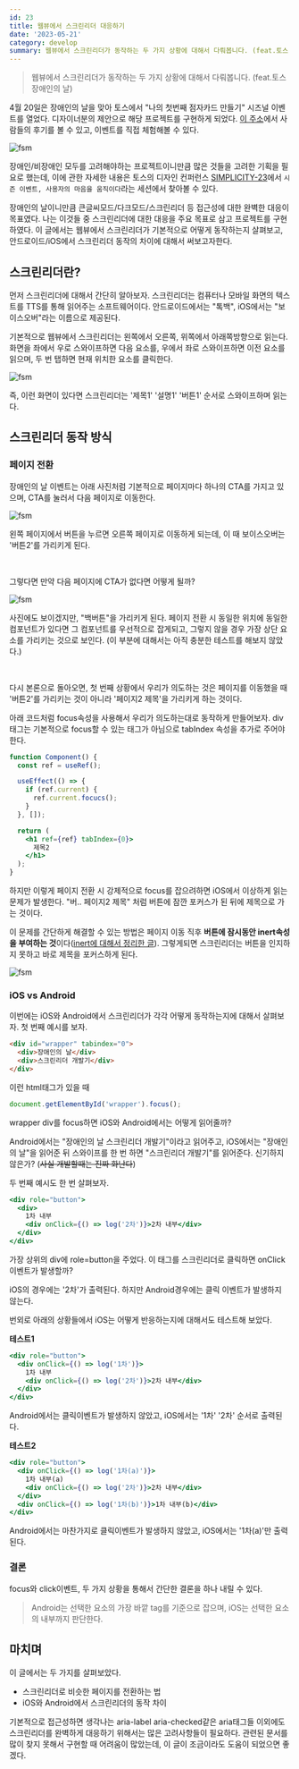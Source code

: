 ```yaml
---
id: 23
title: 웹뷰에서 스크린리더 대응하기
date: '2023-05-21'
category: develop
summary: 웹뷰에서 스크린리더가 동작하는 두 가지 상황에 대해서 다뤄봅니다. (feat.토스 장애인의 날)
---
```


> 웹뷰에서 스크린리더가 동작하는 두 가지 상황에 대해서 다뤄봅니다. (feat.토스 장애인의 날)

4월 20일은 장애인의 날을 맞아 토스에서 "나의 첫번째 점자카드 만들기" 시즈널 이벤트를 열었다. 디자이너분의 제안으로 해당 프로젝트를 구현하게 되었다. [이 주소](https://service.toss.im/disabled-day-2023)에서 사람들의 후기를 볼 수 있고, 이벤트를 직접 체험해볼 수 있다.

![fsm](/develop/images/screenreader-banner.png)

장애인/비장애인 모두를 고려해야하는 프로젝트이니만큼 많은 것들을 고려한 기획을 필요로 했는데, 이에 관한 자세한 내용은 토스의 디자인 컨퍼런스 [SIMPLICITY-23](https://toss.im/simplicity-23#sessions)에서 `시즌 이벤트, 사용자의 마음을 움직이다`라는 세션에서 찾아볼 수 있다.

장애인의 날이니만큼 큰글씨모드/다크모드/스크린리더 등 접근성에 대한 완벽한 대응이 목표였다. 나는 이것들 중 스크린리더에 대한 대응을 주요 목표로 삼고 프로젝트를 구현하였다. 이 글에서는 웹뷰에서 스크린리더가 기본적으로 어떻게 동작하는지 살펴보고, 안드로이드/iOS에서 스크린리더 동작의 차이에 대해서 써보고자한다.

## 스크린리더란?

먼저 스크린리더에 대해서 간단히 알아보자. 스크린리더는 컴퓨터나 모바일 화면의 텍스트를 TTS를 통해 읽어주는 소프트웨어이다. 안드로이드에서는 "톡백", iOS에서는 "보이스오버"라는 이름으로 제공된다.

기본적으로 웹뷰에서 스크린리더는 왼쪽에서 오른쪽, 위쪽에서 아래쪽방향으로 읽는다. 화면을 좌에서 우로 스와이프하면 다음 요소를, 우에서 좌로 스와이프하면 이전 요소를 읽으며, 두 번 탭하면 현재 위치한 요소를 클릭한다.

![fsm](/develop/images/screenreader-first.png)

즉, 이런 화면이 있다면 스크린리더는 '제목1' '설명1' '버튼1' 순서로 스와이프하며 읽는다.

## 스크린리더 동작 방식

### 페이지 전환

장애인의 날 이벤트는 아래 사진처럼 기본적으로 페이지마다 하나의 CTA를 가지고 있으며, CTA를 눌러서 다음 페이지로 이동한다.

![fsm](/develop/images/screenreader-second.png)

왼쪽 페이지에서 버튼을 누르면 오른쪽 페이지로 이동하게 되는데, 이 때 보이스오버는 '버튼2'를 가리키게 된다.

</br>

그렇다면 만약 다음 페이지에 CTA가 없다면 어떻게 될까?

![fsm](/develop/images/screenreader-third.png)

사진에도 보이겠지만, "백버튼"을 가리키게 된다. 페이지 전환 시 동일한 위치에 동일한 컴포넌트가 있다면 그 컴포넌트를 우선적으로 잡게되고, 그렇지 않을 경우 가장 상단 요소를 가리키는 것으로 보인다. (이 부분에 대해서는 아직 충분한 테스트를 해보지 않았다.)

 </br>

다시 본론으로 돌아오면, 첫 번째 상황에서 우리가 의도하는 것은 페이지를 이동했을 때 '버튼2'를 가리키는 것이 아니라 '페이지2 제목'을 가리키게 하는 것이다.

아래 코드처럼 focus속성을 사용해서 우리가 의도하는대로 동작하게 만들어보자. div태그는 기본적으로 focus할 수 있는 태그가 아님으로 tabIndex 속성을 추가로 주어야한다.

```jsx
function Component() {
  const ref = useRef();

  useEffect(() => {
    if (ref.current) {
      ref.current.focucs();
    }
  }, []);

  return (
    <h1 ref={ref} tabIndex={0}>
      제목2
    </h1>
  );
}
```

하지만 이렇게 페이지 전환 시 강제적으로 focus를 잡으려하면 iOS에서 이상하게 읽는 문제가 발생한다. "버.. 페이지2 제목" 처럼 버튼에 잠깐 포커스가 된 뒤에 제목으로 가는 것이다.

이 문제를 간단하게 해결할 수 있는 방법은 페이지 이동 직후 **버튼에 잠시동안 inert속성을 부여하는 것**이다([inert에 대해서 정리한 글](https://www.shellboylog.com/develop/22)). 그렇게되면 스크린리더는 버튼을 인지하지 못하고 바로 제목을 포커스하게 된다.

![fsm](/develop/images/screenreader-fourth.png)

### iOS vs Android

이번에는 iOS와 Android에서 스크린리더가 각각 어떻게 동작하는지에 대해서 살펴보자. 첫 번째 예시를 보자.

```html
<div id="wrapper" tabindex="0">
  <div>장애인의 날</div>
  <div>스크린리더 개발기</div>
</div>
```

이런 html태그가 있을 때

```javascript
document.getElementById('wrapper').focus();
```

wrapper div를 focus하면 iOS와 Android에서는 어떻게 읽어줄까?

Android에서는 "장애인의 날 스크린리더 개발기"이라고 읽어주고, iOS에서는 "장애인의 날"을 읽어준 뒤 스와이프를 한 번 하면 "스크린리더 개발기"를 읽어준다. 신기하지 않은가? (~~사실 개발할때는 진짜 화난다~~)

두 번째 예시도 한 번 살펴보자.

```jsx
<div role="button">
  <div>
    1차 내부
    <div onClick={() => log('2차')}>2차 내부</div>
  </div>
</div>
```

가장 상위의 div에 role=button을 주었다. 이 태그를 스크린리더로 클릭하면 onClick이벤트가 발생할까?

iOS의 경우에는 '2차'가 출력된다. 하지만 Android경우에는 클릭 이벤트가 발생하지 않는다.

번외로 아래의 상황들에서 iOS는 어떻게 반응하는지에 대해서도 테스트해 보았다.

**테스트1**

```jsx
<div role="button">
  <div onClick={() => log('1차')}>
    1차 내부
    <div onClick={() => log('2차')}>2차 내부</div>
  </div>
</div>
```

Android에서는 클릭이벤트가 발생하지 않았고, iOS에서는 '1차' '2차' 순서로 출력된다.

**테스트2**

```jsx
<div role="button">
  <div onClick={() => log('1차(a)')}>
    1차 내부(a)
    <div onClick={() => log('2차')}>2차 내부</div>
  </div>
  <div onClick={() => log('1차(b)')}>1차 내부(b)</div>
</div>
```

Android에서는 마찬가지로 클릭이벤트가 발생하지 않았고, iOS에서는 '1차(a)'만 출력된다.

### 결론

focus와 click이벤트, 두 가지 상황을 통해서 간단한 결론을 하나 내릴 수 있다.

> Android는 선택한 요소의 가장 바깥 tag를 기준으로 잡으며, iOS는 선택한 요소의 내부까지 판단한다.

## 마치며

이 글에서는 두 가지를 살펴보았다.

- 스크린리더로 비슷한 페이지를 전환하는 법
- iOS와 Android에서 스크린리더의 동작 차이

기본적으로 접근성하면 생각나는 aria-label aria-checked같은 aria태그들 이외에도 스크린리더를 완벽하게 대응하기 위해서는 많은 고려사항들이 필요하다. 관련된 문서를 많이 찾지 못해서 구현할 때 어려움이 많았는데, 이 글이 조금이라도 도움이 되었으면 좋겠다.
